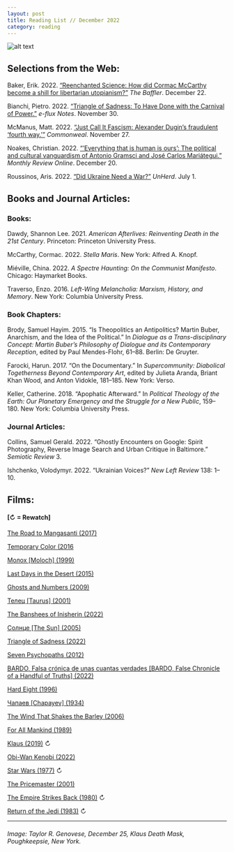 ```yaml
---
layout: post
title: Reading List // December 2022
category: reading
---
```


![alt text](https://trgenovese.github.io/blog/images/dec22reading.jpg)

## Selections from the Web:
Baker, Erik. 2022. [“Reenchanted Science: How did Cormac McCarthy become a shill for libertarian utopianism?”](https://thebaffler.com/latest/reenchanted-science-baker) *The Baffler*. December 22.

Bianchi, Pietro. 2022. [“Triangle of Sadness: To Have Done with the Carnival of Power.”](https://www.e-flux.com/notes/506805/triangle-of-sadness-to-have-done-with-the-carnival-of-power?fbclid=IwAR3MYNYP3tqLgc6fgvTGUI2rY_iEjsgbzJh1jiBbRhHvr_h9ezGiqoCbZYA) *e-flux Notes*. November 30.

McManus, Matt. 2022. [“Just Call It Fascism: Alexander Dugin’s fraudulent ‘fourth way.’”](https://www.commonwealmagazine.org/just-call-it-fascism) *Commonweal*. November 27.

Noakes, Christian. 2022. [“’Everything that is human is ours’: The political and cultural vanguardism of Antonio Gramsci and José Carlos Mariátegui.”](https://mronline.org/2022/12/20/everything-that-is-human-is-ours/#edn_1) *Monthly Review Online*. December 20.

Roussinos, Aris. 2022. [“Did Ukraine Need a War?”](https://unherd.com/2022/07/did-ukraine-need-a-war/) *UnHerd*. July 1.

## Books and Journal Articles:

### Books:
Dawdy, Shannon Lee. 2021. *American Afterlives: Reinventing Death in the 21st Century*. Princeton: Princeton University Press.

McCarthy, Cormac. 2022. *Stella Maris*. New York: Alfred A. Knopf.

Miéville, China. 2022. *A Spectre Haunting: On the Communist Manifesto*. Chicago: Haymarket Books.

Traverso, Enzo. 2016. *Left-Wing Melancholia: Marxism, History, and Memory*. New York: Columbia University Press.

### Book Chapters:
Brody, Samuel Hayim. 2015. “Is Theopolitics an Antipolitics? Martin Buber, Anarchism, and the Idea of the Political.” In *Dialogue as a Trans-disciplinary Concept: Martin Buber’s Philosophy of Dialogue and its Contemporary Reception*, edited by Paul Mendes-Flohr, 61–88. Berlin: De Gruyter.

Farocki, Harun. 2017. “On the Documentary.” In *Supercommunity: Diabolical Togetherness Beyond Contemporary Art*, edited by Julieta Aranda, Briant Khan Wood, and Anton Vidokle, 181–185. New York: Verso. 

Keller, Catherine. 2018. “Apophatic Afterward.” In *Political Theology of the Earth: Our Planetary Emergency and the Struggle for a New Public*, 159–180. New York: Columbia University Press.

### Journal Articles:
Collins, Samuel Gerald. 2022. “Ghostly Encounters on Google: Spirit Photography, Reverse Image Search and Urban Critique in Baltimore.” *Semiotic Review* 3.

Ishchenko, Volodymyr. 2022. “Ukrainian Voices?” *New Left Review* 138: 1–10.

## Films:
#### [↻ = Rewatch]

[The Road to Mangasanti (2017)](https://letterboxd.com/trgenovese/film/the-road-to-magnasanti/)

[Temporary Color (2016](https://letterboxd.com/trgenovese/film/temporary-color/)

[Молох [Moloch] (1999)](https://letterboxd.com/trgenovese/film/moloch/)

[Last Days in the Desert (2015)](https://letterboxd.com/trgenovese/film/last-days-in-the-desert/)

[Ghosts and Numbers (2009)](https://letterboxd.com/trgenovese/film/ghosts-and-numbers/)

[Телец [Taurus] (2001)](https://letterboxd.com/trgenovese/film/taurus/)

[The Banshees of Inisherin (2022)](https://letterboxd.com/trgenovese/film/the-banshees-of-inisherin/)

[Солнце [The Sun] (2005)](https://letterboxd.com/trgenovese/film/the-sun/)

[Triangle of Sadness (2022)](https://letterboxd.com/trgenovese/film/triangle-of-sadness/)

[Seven Psychopaths (2012)](https://letterboxd.com/trgenovese/film/seven-psychopaths/)

[BARDO, Falsa crónica de unas cuantas verdades [BARDO, False Chronicle of a Handful of Truths] (2022)](https://letterboxd.com/trgenovese/film/bardo-false-chronicle-of-a-handful-of-truths/)

[Hard Eight (1996)](https://letterboxd.com/trgenovese/film/hard-eight/)

[Чапаев [Chapayev] (1934)](https://letterboxd.com/trgenovese/film/chapayev/)

[The Wind That Shakes the Barley (2006)](https://letterboxd.com/trgenovese/film/the-wind-that-shakes-the-barley/)

[For All Mankind (1989)](https://letterboxd.com/trgenovese/film/for-all-mankind/)

[Klaus (2019)](https://letterboxd.com/trgenovese/film/klaus/2/) ↻

[Obi-Wan Kenobi (2022)](https://letterboxd.com/trgenovese/film/obi-wan-kenobi/)

[Star Wars (1977)](https://letterboxd.com/trgenovese/film/star-wars/4/) ↻

[The Pricemaster (2001)](https://letterboxd.com/trgenovese/film/the-pricemaster/)

[The Empire Strikes Back (1980)](https://letterboxd.com/trgenovese/film/the-empire-strikes-back/2/) ↻

[Return of the Jedi (1983)](https://letterboxd.com/trgenovese/film/return-of-the-jedi/2/) ↻

___
###### Image: Taylor R. Genovese, December 25, Klaus Death Mask, Poughkeepsie, New York.
